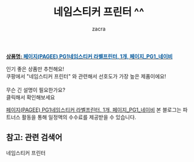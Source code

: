﻿---
layout: post
title:  "네임스티커 프린터 ^^"
author: zacra
categories: [ 아이템 ]
tags: [네임스티커 프린터]
image: https://static.coupangcdn.com/image/vendor_inventory/e566/743a9bfdb2b220e0168ee161b2e18354c9470d3bf121179d2843335dd080.jpg 
description: "쿠팡에서 네임스티커 프린터 관련 키워드로 가장 고객 선호도가 높은 제품이랍니다."
rating: 4.5
---

<a href="https://link.coupang.com/re/AFFSDP?lptag=AF8407795&pageKey=1770846794&itemId=3015179284&vendorItemId=71003358178&traceid=V0-153-804a4abd7ab977fe"><b>상품명: <font color='#01579B'>페이지(PAGEE) PG1네임스티커 라벨프린터, 1개, 페이지_PG1_네이비</font></b></a>

인기 좋은 상품만 추천해요!<br/>
쿠팡에서 "네임스티커 프린터" 와 관련해서 선호도가 가장 높은 제품이에요!<br/><br/>
무슨 긴 설명이 필요한가요?  
클릭해서 확인해보세요


<a href="https://link.coupang.com/re/AFFSDP?lptag=AF8407795&pageKey=1770846794&itemId=3015179284&vendorItemId=71003358178&traceid=V0-153-804a4abd7ab977fe">페이지(PAGEE) PG1네임스티커 라벨프린터, 1개, 페이지_PG1_네이비</a>
본 블로그는 파트너스 활동을 통해 일정액의 수수료를 제공받을 수 있습니다.

## 참고: 관련 검색어    
네임스티커 프린터